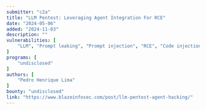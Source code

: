 ```yaml
---
submitter: "c2a"
title: "LLM Pentest: Leveraging Agent Integration For RCE"
date: "2024-05-06"
added: "2024-11-03"
description: ""
vulnerabilities: [
    "LLM", "Prompt leaking", "Prompt injection", "RCE", "Code injection"
]
programs: [
    "undisclosed"
]
authors: [
    "Pedro Henrique Lima"
]
bounty: "undisclosed"
link: "https://www.blazeinfosec.com/post/llm-pentest-agent-hacking/"
---
```




